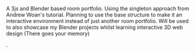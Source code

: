A 3js and Blender based room portfolio.
Using the singleton approach from Andrew Woan's tutorial. 
Planning to use the base structure to make it an interactive environment instead of just another room portfolio.
Will be used to also showcase my Blender projects whilst learning interactive 3D web design (There goes your memory)

.
